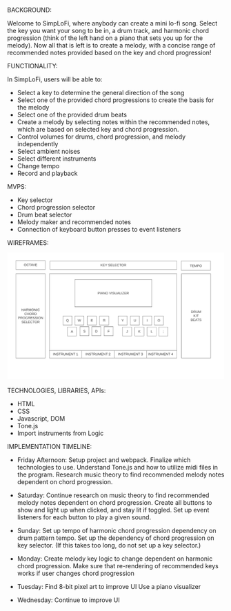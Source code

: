 BACKGROUND:

Welcome to SimpLoFi, where anybody can create a mini lo-fi song. Select the key you want your song to be in, a drum track, and harmonic chord progression (think of the left hand on a piano that sets you up for the melody). Now all that is left is to create a melody, with a concise range of recommended notes provided based on the key and chord progression!


FUNCTIONALITY:
    
In SimpLoFi, users will be able to:
- Select a key to determine the general direction of the song
- Select one of the provided chord progressions to create the basis for the melody 
- Select one of the provided drum beats
- Create a melody by selecting notes within the recommended notes, which are based on selected key and chord progression.
- Control volumes for drums, chord progression, and melody independently
- Select ambient noises
- Select different instruments
- Change tempo
- Record and playback 


MVPS:

- Key selector
- Chord progression selector
- Drum beat selector
- Melody maker and recommended notes
- Connection of keyboard button presses to event listeners



WIREFRAMES:

<img src="dist/assets/wireframe-simplofi.pdf">


TECHNOLOGIES, LIBRARIES, APIs:

- HTML
- CSS
- Javascript, DOM
- Tone.js
- Import instruments from Logic



IMPLEMENTATION TIMELINE:

- Friday Afternoon: 
    Setup project and webpack. 
    Finalize which technologies to use. 
    Understand Tone.js and how to utilize midi files in the program. 
    Research music theory to find recommended melody notes dependent on chord progression.
    
- Saturday: 
    Continue research on music theory to find recommended melody notes dependent on chord progression.
    Create all buttons to show and light up when clicked, and stay lit if toggled.
    Set up event listeners for each button to play a given sound. 

- Sunday: 
    Set up tempo of harmonic chord progression dependency on drum pattern tempo. 
    Set up the dependency of chord progression on key selector. (If this takes too long, do not set up a key selector.)
- Monday: 
    Create melody key logic to change dependent on harmonic chord progression.
    Make sure that re-rendering of recommended keys works if user changes chord progression
- Tuesday: 
    Find 8-bit pixel art to improve UI
    Use a piano visualizer
- Wednesday: 
    Continue to improve UI
